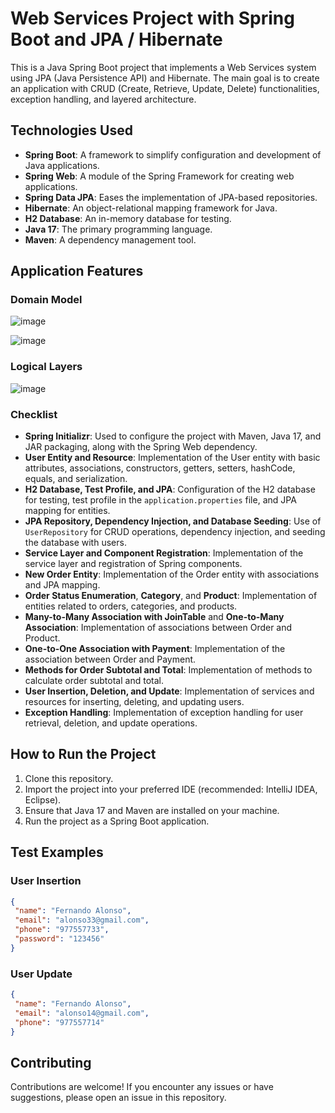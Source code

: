 # Web Services Project with Spring Boot and JPA / Hibernate

This is a Java Spring Boot project that implements a Web Services system using JPA (Java Persistence API) and Hibernate. The main goal is to create an application with CRUD (Create, Retrieve, Update, Delete) functionalities, exception handling, and layered architecture.

## Technologies Used

- **Spring Boot**: A framework to simplify configuration and development of Java applications.
- **Spring Web**: A module of the Spring Framework for creating web applications.
- **Spring Data JPA**: Eases the implementation of JPA-based repositories.
- **Hibernate**: An object-relational mapping framework for Java.
- **H2 Database**: An in-memory database for testing.
- **Java 17**: The primary programming language.
- **Maven**: A dependency management tool.

## Application Features

### Domain Model

![image](https://github.com/marialuizaleitao/workshop-springboot3-jpa/assets/88951059/738d5306-10e8-41fa-95ef-e2fcb9bfa4b1)

![image](https://github.com/marialuizaleitao/workshop-springboot3-jpa/assets/88951059/9322e252-03e0-4b37-a043-46f0f4860a34)

### Logical Layers

![image](https://github.com/marialuizaleitao/workshop-springboot3-jpa/assets/88951059/ab6f951b-1213-4bde-923c-b7499a540e78)

### Checklist

- **Spring Initializr**: Used to configure the project with Maven, Java 17, and JAR packaging, along with the Spring Web dependency.
- **User Entity and Resource**: Implementation of the User entity with basic attributes, associations, constructors, getters, setters, hashCode, equals, and serialization.
- **H2 Database, Test Profile, and JPA**: Configuration of the H2 database for testing, test profile in the `application.properties` file, and JPA mapping for entities.
- **JPA Repository, Dependency Injection, and Database Seeding**: Use of `UserRepository` for CRUD operations, dependency injection, and seeding the database with users.
- **Service Layer and Component Registration**: Implementation of the service layer and registration of Spring components.
- **New Order Entity**: Implementation of the Order entity with associations and JPA mapping.
- **Order Status Enumeration**, **Category**, and **Product**: Implementation of entities related to orders, categories, and products.
- **Many-to-Many Association with JoinTable** and **One-to-Many Association**: Implementation of associations between Order and Product.
- **One-to-One Association with Payment**: Implementation of the association between Order and Payment.
- **Methods for Order Subtotal and Total**: Implementation of methods to calculate order subtotal and total.
- **User Insertion, Deletion, and Update**: Implementation of services and resources for inserting, deleting, and updating users.
- **Exception Handling**: Implementation of exception handling for user retrieval, deletion, and update operations.

## How to Run the Project

1. Clone this repository.
2. Import the project into your preferred IDE (recommended: IntelliJ IDEA, Eclipse).
3. Ensure that Java 17 and Maven are installed on your machine.
4. Run the project as a Spring Boot application.

## Test Examples

### User Insertion

```json
{
 "name": "Fernando Alonso",
 "email": "alonso33@gmail.com",
 "phone": "977557733",
 "password": "123456"
}
```

### User Update

```json
{
 "name": "Fernando Alonso",
 "email": "alonso14@gmail.com",
 "phone": "977557714"
}
```
## Contributing

Contributions are welcome! If you encounter any issues or have suggestions, please open an issue in this repository.
